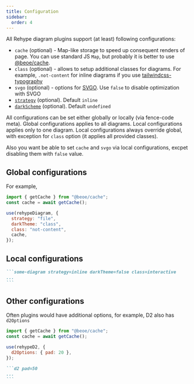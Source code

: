 ```yaml
---
title: Configuration
sidebar:
  order: 4
---
```


All Rehype diagram plugins support (at least) following configurations:

- `cache` (optional) - Map-like storage to speed up consequent renders of page. You can use standard JS `Map`, but probably it is better to use [@beoe/cache](https://github.com/stereobooster/beoe/tree/main/packages/cache/).
- `class` (optional) - allows to setup additional classes for diagrams. For example, `.not-content` for inline diagrams if you use [tailwindcss-typography](https://github.com/tailwindlabs/tailwindcss-typography)
- `svgo` (optional) - options for [SVGO](https://github.com/svg/svgo). Use `false` to disable optimization with SVGO
- [`strategy`](/start-here/strategy/) (optional). Default `inline`
- [`darkScheme`](/start-here/dark-scheme/) (optional). Default `undefined`

All configurations can be set either globally or locally (via fence-code meta). Global configurations applies to all diagrams. Local configurations applies only to one diagram. Local configurations always override global, with exception for `class` option (it applies all provided classes).

Also you want be able to set `cache` and `svgo` via local configurations, excpet disabling them with `false` value.

## Global configurations

For example,

```js
import { getCache } from "@beoe/cache";
const cache = await getCache();

use(rehypeDiagram, {
  strategy: "file",
  darkTheme: "class",
  class: "not-content",
  cache,
});
```

## Local configurations

````md
```some-diagram strategy=inline darkTheme=false class=interactive
...
```
````

## Other configurations

Often plugins would have additional options, for example, D2 also has `d2Options`

```js
import { getCache } from "@beoe/cache";
const cache = await getCache();

use(rehypeD2, {
  d2Options: { pad: 20 },
});
```

````md
```d2 pad=50
...
```
````
